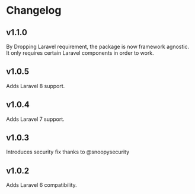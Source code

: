 # Changelog

## v1.1.0

By Dropping Laravel requirement, the package is now framework agnostic. It only requires certain Laravel components in order to work.

## v1.0.5

Adds Laravel 8 support.

## v1.0.4

Adds Laravel 7 support.

## v1.0.3

Introduces security fix thanks to @snoopysecurity

## v1.0.2

Adds Laravel 6 compatibility.
